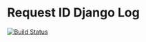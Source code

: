 # Request ID Django Log

[![Build Status](https://travis-ci.com/juntossomosmais/request-id-django-log.svg?token=cfB1EHQmosyKPne1bPRP&branch=master)](https://travis-ci.com/juntossomosmais/request-id-django-log)